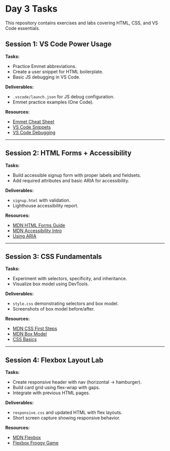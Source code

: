 # Day 3 Tasks

This repository contains exercises and labs covering HTML, CSS, and VS Code essentials.

## Session 1: VS Code Power Usage

**Tasks:**

- Practice Emmet abbreviations.
- Create a user snippet for HTML boilerplate.
- Basic JS debugging in VS Code.

**Deliverables:**

- `.vscode/launch.json` for JS debug configuration.
- Emmet practice examples (One Code).

**Resources:**

- [Emmet Cheat Sheet](https://docs.emmet.io/cheat-sheet/)
- [VS Code Snippets](https://code.visualstudio.com/docs/editor/userdefinedsnippets)
- [VS Code Debugging](https://code.visualstudio.com/docs/editor/debugging)

---

## Session 2: HTML Forms + Accessibility

**Tasks:**

- Build accessible signup form with proper labels and fieldsets.
- Add required attributes and basic ARIA for accessibility.

**Deliverables:**

- `signup.html` with validation.
- Lighthouse accessibility report.

**Resources:**

- [MDN HTML Forms Guide](https://developer.mozilla.org/en-US/docs/Learn/Forms)
- [MDN Accessibility Intro](https://developer.mozilla.org/en-US/docs/Learn/Accessibility)
- [Using ARIA](https://www.w3.org/WAI/standards-guidelines/aria/)

---

## Session 3: CSS Fundamentals

**Tasks:**

- Experiment with selectors, specificity, and inheritance.
- Visualize box model using DevTools.

**Deliverables:**

- `style.css` demonstrating selectors and box model.
- Screenshots of box model before/after.

**Resources:**

- [MDN CSS First Steps](https://developer.mozilla.org/en-US/docs/Learn/CSS/First_steps)
- [MDN Box Model](https://developer.mozilla.org/en-US/docs/Learn/CSS/Building_blocks/Box_model)
- [CSS Basics](https://developer.mozilla.org/en-US/docs/Learn/Getting_started_with_the_web/CSS_basics)

---

## Session 4: Flexbox Layout Lab

**Tasks:**

- Create responsive header with nav (horizontal → hamburger).
- Build card grid using flex-wrap with gaps.
- Integrate with previous HTML pages.

**Deliverables:**

- `responsive.css` and updated HTML with flex layouts.
- Short screen capture showing responsive behavior.

**Resources:**

- [MDN Flexbox](https://developer.mozilla.org/en-US/docs/Learn/CSS/CSS_layout/Flexbox)
- [Flexbox Froggy Game](https://flexboxfroggy.com/)
